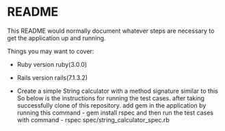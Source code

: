# README

This README would normally document whatever steps are necessary to get the
application up and running.

Things you may want to cover:

* Ruby version
	ruby(3.0.0)
* Rails version
	rails(7.1.3.2)

* Create a simple String calculator with a method signature similar to this So below is the instructions for running the test cases. after 
  taking successfully clone of this repository. add gem in the application by running this command - gem install rspec and then run the test cases with command - rspec spec/string_calculator_spec.rb
